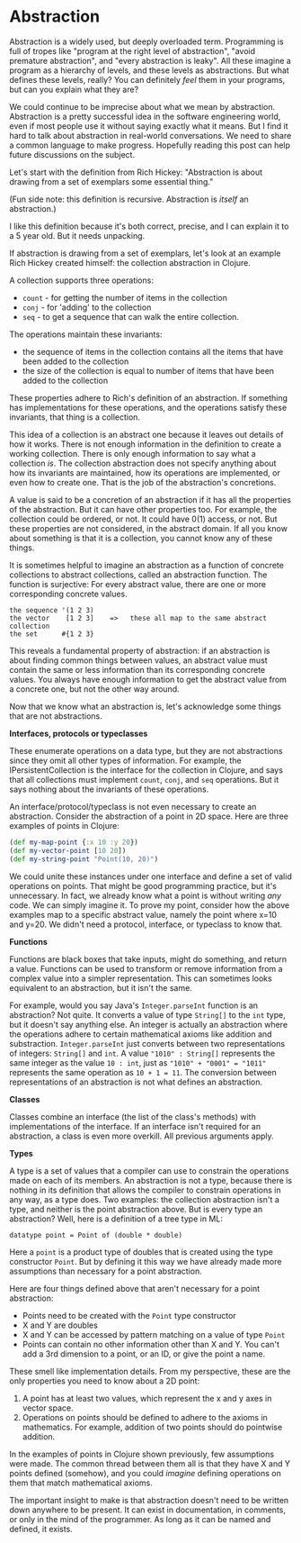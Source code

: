 # Abstraction

Abstraction is a widely used, but deeply overloaded term. Programming is full of tropes like "program at the right level of abstraction", "avoid premature abstraction", and "every abstraction is leaky". All these imagine a program as a hierarchy of levels, and these levels as abstractions. But what defines these levels, really? You can definitely _feel_ them in your programs, but can you explain what they are?

We could continue to be imprecise about what we mean by abstraction. Abstraction is a pretty successful idea in the software engineering world, even if most people use it without saying exactly what it means. But I find it hard to talk about abstraction in real-world conversations. We need to share a common language to make progress. Hopefully reading this post can help future discussions on the subject.

Let's start with the definition from Rich Hickey: "Abstraction is about drawing from a set of exemplars some essential thing."

(Fun side note: this definition is recursive. Abstraction is _itself_ an abstraction.)

I like this definition because it's both correct, precise, and I can explain it to a 5 year old. But it needs unpacking. 

If abstraction is drawing from a set of exemplars, let's look at an example Rich Hickey created himself: the collection abstraction in Clojure. 

A collection supports three operations:
- `count` - for getting the number of items in the collection
- `conj` - for 'adding' to the collection
- `seq` - to get a sequence that can walk the entire collection.

The operations maintain these invariants:
- the sequence of items in the collection contains all the items that have been added to the collection
- the size of the collection is equal to number of items that have been added to the collection

These properties adhere to Rich's definition of an abstraction. If something has implementations for these operations, and the operations satisfy these invariants, that thing is a collection.

This idea of a collection is an abstract one because it leaves out details of how it works. There is not enough information in the definition to create a working collection. There is only enough information to say what a collection _is_. The collection abstraction does not specify anything about how its invariants are maintained, how its operations are implemented, or even how to create one. That is the job of the abstraction's concretions. 

A value is said to be a concretion of an abstraction if it has all the properties of the abstraction. But it can have other properties too. For example, the collection could be ordered, or not. It could have 0(1) access, or not. But these properties are not considered, in the abstract domain. If all you know about something is that it is a collection, you cannot know any of these things.

It is sometimes helpful to imagine an abstraction as a function of concrete collections to abstract collections, called an abstraction function. The function is surjective: For every abstract value, there are one or more corresponding concrete values.

```text
the sequence '(1 2 3)
the vector    [1 2 3]    =>   these all map to the same abstract collection
the set      #{1 2 3}
```

This reveals a fundamental property of abstraction: if an abstraction is about finding common things between values, an abstract value must contain the same or less information than its corresponding concrete values. You always have enough information to get the abstract value from a concrete one, but not the other way around.

Now that we know what an abstraction is, let's acknowledge some things that are not abstractions.

**Interfaces, protocols or typeclasses**

These enumerate operations on a data type, but they are not abstractions since they omit all other types of information. For example, the IPersistentCollection is the interface for the collection in Clojure, and says that all collections must implement `count`, `conj`, and `seq` operations. But it says nothing about the invariants of these operations.

An interface/protocol/typeclass is not even necessary to create an abstraction. Consider the abstraction of a point in 2D space. Here are three examples of points in Clojure:

```clojure
(def my-map-point {:x 10 :y 20})
(def my-vector-point [10 20])
(def my-string-point "Point(10, 20)")
```

We could unite these instances under one interface and define a set of valid operations on points. That might be good programming practice, but it's unnecessary. In fact, we already know what a point is without writing _any_ code. We can simply imagine it. To prove my point, consider how the above examples map to a specific abstract value, namely the point where x=10 and y=20. We didn't need a protocol, interface, or typeclass to know that.

**Functions**

Functions are black boxes that take inputs, might do something, and return a value. Functions can be used to transform or remove information from a complex value into a simpler representation. This can sometimes looks equivalent to an abstraction, but it isn't the same.

For example, would you say Java's `Integer.parseInt` function is an abstraction? Not quite. It converts a value of type `String[]` to the `int` type, but it doesn't say anything else. An integer is actually an abstraction where the operations adhere to certain mathematical axioms like addition and substraction. `Integer.parseInt` just converts between two representations of integers: `String[]` and `int`. A value `"1010" : String[]` represents the same integer as the value `10 : int`, just as `"1010" + "0001" = "1011"` represents the same operation as `10 + 1 = 11`. The conversion between representations of an abstraction is not what defines an abstraction.

**Classes**

Classes combine an interface (the list of the class's methods) with implementations of the interface. If an interface isn't required for an abstraction, a class is even more overkill. All previous arguments apply.

**Types**

A type is a set of values that a compiler can use to constrain the operations made on each of its members. An abstraction is not a type, because there is nothing in its definition that allows the compiler to constrain operations in any way, as a type does. Two examples: the collection abstraction isn't a type, and neither is the point abstraction above. But is every type an abstraction? Well, here is a definition of a tree type in ML:

```ML
datatype point = Point of (double * double)
```

Here a `point` is a product type of doubles that is created using the type constructor `Point`. But by defining it this way we have already made more assumptions than necessary for a point abstraction. 

Here are four things defined above that aren't necessary for a point abstraction:
- Points need to be created with the `Point` type constructor
- X and Y are doubles
- X and Y can be accessed by pattern matching on a value of type `Point`
- Points can contain no other information other than X and Y. You can't add a 3rd dimension to a point, or an ID, or give the point a name.

These smell like implementation details. From my perspective, these are the only properties you need to know about a 2D point: 

1. A point has at least two values, which represent the x and y axes in vector space.
2. Operations on points should be defined to adhere to the axioms in mathematics. For example, addition of two points should do pointwise addition.

In the examples of points in Clojure shown previously, few assumptions were made. The common thread between them all is that they have X and Y points defined (somehow), and you could _imagine_ defining operations on them that match mathematical axioms.

The important insight to make is that abstraction doesn't need to be written down anywhere to be present. It can exist in documentation, in comments, or only in the mind of the programmer. As long as it can be named and defined, it exists.